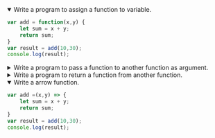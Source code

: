 <details open>
<summary open>Write a program to assign a function to variable.</summary>
<p>

```javascript
var add = function(x,y) {
    let sum = x + y;
    return sum;
}
var result = add(10,30);
console.log(result);
```

</p>
</details> 

<details >
<summary open>Write a program to pass a function to another function as argument.</summary>
<p>

```javascript
 function f1(fun, x, y){
  let result = fun(x,y);
  return result;
 }
var add = function(x,y) {
    let sum = x + y;
    return sum;
}
var sub = function(x,y) {
    let sum = x - y;
    return sum;
}
var result = f1(add, 4, 5);
console.log(result);
var result1 = f1(sub, 9, 2);
console.log(result1);
```

</p>
</details> 


<details >
<summary open>Write a program to return a function from another function.</summary>
<p>

```javascript
var isEven = function(x,y) {
    let sum = x + y;
    return sum;
}
 function f1(){
    console.log("inside f1 function");
  return isEven;
 }
 function f2(){
    console.log("inside f2 function");
  return function(x,y) {
        let sum = x + y;
        return sum;
    };
 }
var evenFun = f1();
var r1 = evenFun(5);
console.log(r1);
var evenFu = f2();
var r2 = evenFu(10);
console.log(r2);
```

</p>
</details> 

<details open>
<summary open>Write a arrow function.</summary>
<p>

```javascript
var add =(x,y) => {
    let sum = x + y;
    return sum;
}
var result = add(10,30);
console.log(result);
```

</p>
</details> 
